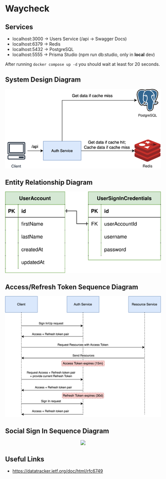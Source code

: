 # Waycheck

## Services

- localhost:3000 -> Users Service (/api -> Swagger Docs)
- localhost:6379 -> Redis
- localhost:5432 -> PostgreSQL
- localhost:5555 -> Prisma Studio (npm run db:studio, only in **local** dev)

After running `docker compose up -d` you should wait at least for 20 seconds.

## System Design Diagram

<p align="center">
  <picture>
    <source media="(prefers-color-scheme: light)">
    <img src="./images/system_design.svg">
  </picture>
</p>

## Entity Relationship Diagram

<p align="center">
  <picture>
    <source media="(prefers-color-scheme: light)">
    <img src="./images/erd.svg">
  </picture>
</p>

## Access/Refresh Token Sequence Diagram

<p align="center">
  <picture>
    <source media="(prefers-color-scheme: light)">
    <img src="./images/tokens_sd.svg">
  </picture>
</p>

## Social Sign In Sequence Diagram

<p align="center">
  <picture>
    <source media="(prefers-color-scheme: light)">
    <img src="./images/social_signin_sd.svg">
  </picture>
</p>

## Useful Links

- https://datatracker.ietf.org/doc/html/rfc6749
